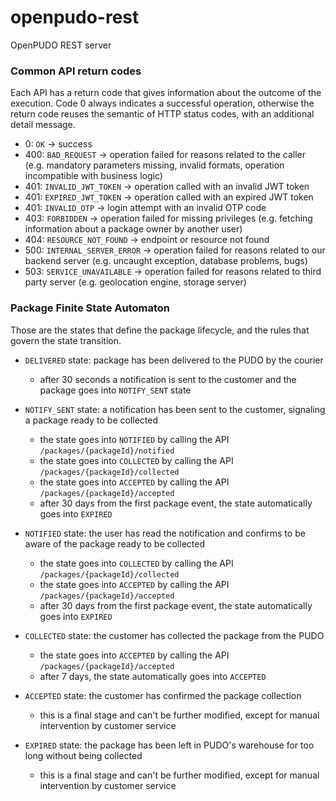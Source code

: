 # openpudo-rest
OpenPUDO REST server

### Common API return codes
Each API has a return code that gives information about the outcome of the execution.
Code 0 always indicates a successful operation, otherwise the return code reuses the semantic of HTTP status codes, with an additional detail message.
- 0: `OK` -> success
- 400: `BAD_REQUEST` -> operation failed for reasons related to the caller (e.g. mandatory parameters missing, invalid formats, operation incompatible with business logic)
- 401: `INVALID_JWT_TOKEN` -> operation called with an invalid JWT token
- 401: `EXPIRED_JWT_TOKEN` -> operation called with an expired JWT token
- 401: `INVALID_OTP` -> login attempt with an invalid OTP code
- 403: `FORBIDDEN` -> operation failed for missing privileges (e.g. fetching information about a package owner by another user)
- 404: `RESOURCE_NOT_FOUND` -> endpoint or resource not found
- 500: `INTERNAL_SERVER_ERROR` -> operation failed for reasons related to our backend server (e.g. uncaught exception, database problems, bugs)
- 503: `SERVICE_UNAVAILABLE` -> operation failed for reasons related to third party server (e.g. geolocation engine, storage server)

### Package Finite State Automaton
Those are the states that define the package lifecycle, and the rules that govern the state transition.

- `DELIVERED` state: package has been delivered to the PUDO by the courier  
    - after 30 seconds a notification is sent to the customer and the package goes into `NOTIFY_SENT` state

- `NOTIFY_SENT` state: a notification has been sent to the customer, signaling a package ready to be collected
    - the state goes into `NOTIFIED` by calling the API `/packages/{packageId}/notified`
    - the state goes into `COLLECTED` by calling the API `/packages/{packageId}/collected`
    - the state goes into `ACCEPTED` by calling the API `/packages/{packageId}/accepted`
    - after 30 days from the first package event, the state automatically goes into `EXPIRED`

- `NOTIFIED` state: the user has read the notification and confirms to be aware of the package ready to be collected
    - the state goes into `COLLECTED` by calling the API `/packages/{packageId}/collected`
    - the state goes into `ACCEPTED` by calling the API `/packages/{packageId}/accepted`
    - after 30 days from the first package event, the state automatically goes into `EXPIRED`

- `COLLECTED` state: the customer has collected the package from the PUDO
    - the state goes into `ACCEPTED` by calling the API `/packages/{packageId}/accepted`
    - after 7 days, the state automatically goes into `ACCEPTED`

- `ACCEPTED` state: the customer has confirmed the package collection
    - this is a final stage and can't be further modified, except for manual intervention by customer service

- `EXPIRED` state: the package has been left in PUDO's warehouse for too long without being collected
    - this is a final stage and can't be further modified, except for manual intervention by customer service
